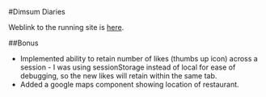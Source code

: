 #Dimsum Diaries

Weblink to the running site is [here](https://dimsum-diaries-ssui.netlify.com/).

##Bonus

- Implemented ability to retain number of likes (thumbs up icon) across a session - I was using sessionStorage instead of local for ease of debugging, so the new likes will retain within the same tab.
- Added a google maps component showing location of restaurant.